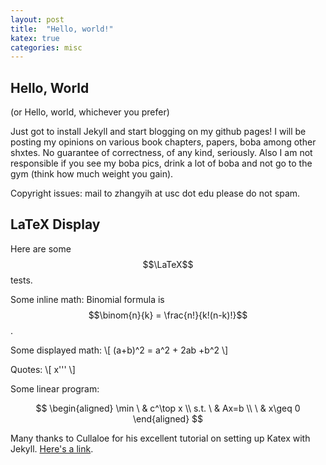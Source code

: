 ```yaml
---
layout: post
title:  "Hello, world!"
katex: true
categories: misc
---
```


## Hello, World

(or Hello, world, whichever you prefer)

Just got to install Jekyll and start blogging on my github pages! I will be posting my opinions on various book chapters, papers, boba among other shxtes. No guarantee of correctness, of any kind, seriously. Also I am not responsible if you see my boba pics, drink a lot of boba and not go to the gym (think how much weight you gain).

Copyright issues: mail to zhangyih at usc dot edu please do not spam.

## LaTeX Display

Here are some $$\LaTeX$$ tests.

Some inline math: Binomial formula is $$\binom{n}{k} = \frac{n!}{k!(n-k)!}$$.

Some displayed math:
\\[
(a+b)^2 = a^2 + 2ab +b^2
\\]

Quotes:
\\[
    x'''
\\]

Some linear program:

$$
\begin{aligned}
\min \ & c^\top x \\
s.t. \ & Ax=b \\
\ & x\geq 0
\end{aligned}
$$

Many thanks to Cullaloe for his excellent tutorial on setting up Katex with Jekyll. [Here's a link](https://cullaloe.com/render-latex-in-jekyll/).
